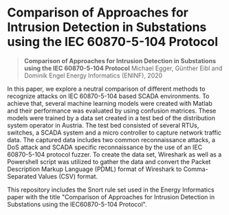 # Comparison of Approaches for Intrusion Detection in Substations using the IEC 60870-5-104 Protocol

> **Comparison of Approaches for Intrusion Detection in Substations using the IEC 60870-5-104 Protocol**
> Michael Egger, Günther Eibl and Dominik Engel
> Energy Informatics (ENINF), 2020


In this paper, we explore a neutral comparison of different methods to recognize attacks on IEC 60870-5-104 based SCADA environments. To achieve that, several machine learning models were created with Matlab and their performance was evaluated by using confusion matrices. These models were trained by a data set created in a test bed of the distribution system operator in Austria. The test bed consisted of several RTUs, switches, a SCADA system and a micro controller to capture network traffic data. The captured data includes  two common reconnaissance attacks, a DoS attack and SCADA specific reconnaissance by the use of an IEC 60870-5-104 protocol fuzzer. To create the data set, Wireshark as well as a Powershell script was utilized to gather the data and convert the Packet Description Markup Language (PDML) format of Wireshark to Comma-Separated Values (CSV) format.


This repository includes the Snort rule set used in the Energy Informatics paper with the title "Comparison of Approaches for Intrusion Detection in Substations using the IEC60870-5-104 Protocol".
